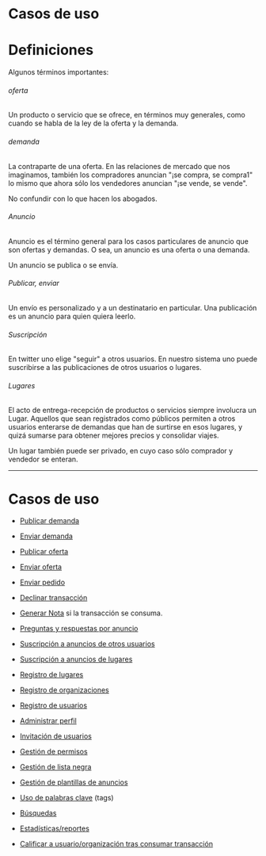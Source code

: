 Casos de uso
============

# Definiciones #

Algunos términos importantes:

###### oferta ######

Un producto o servicio que se ofrece, en términos muy generales, como
cuando se habla de la ley de la oferta y la demanda.

###### demanda ######

La contraparte de una oferta. En las relaciones de mercado que nos
imaginamos, también los compradores anuncian "¡se compra, se compra1"
lo mismo que ahora sólo los vendedores anuncian "¡se vende, se vende".

No confundir con lo que hacen los abogados.


###### Anuncio ######

Anuncio es el término general para los casos particulares de anuncio
que son ofertas y demandas. O sea, un anuncio es una oferta o una demanda.

Un anuncio se publica o se envía.

###### Publicar, enviar ######

Un envío es personalizado y a un destinatario en particular.
Una publicación es un anuncio para quien quiera leerlo.

###### Suscripción ######

En twitter uno elige "seguir" a otros usuarios. En nuestro sistema uno
puede suscribirse a las publicaciones de otros usuarios o lugares.

###### Lugares ######

El acto de entrega-recepción de productos o servicios siempre
involucra un Lugar. Aquellos que sean registrados como públicos
permiten a otros usuarios enterarse de demandas que han de surtirse en
esos lugares, y quizá sumarse para obtener mejores precios y
consolidar viajes.

Un lugar también puede ser privado, en cuyo caso sólo comprador y
vendedor se enteran.

-------------------------------------------------------------------------------
# Casos de uso #


* [Publicar demanda](publicar_demanda.md)
* [Enviar demanda](enviar_demanda.md)
* [Publicar oferta](publicar_oferta.md)
* [Enviar oferta](enviar_oferta.md)
* [Enviar pedido](enviar_pedido.md)
* [Declinar transacción](declinar_transaccion.md)
* [Generar Nota](generar_nota.md) si la transacción se consuma.


* [Preguntas y respuestas por anuncio](preguntas_y_respuestas_por_anuncio.md)
* [Suscripción a anuncios de otros usuarios](suscripcion_a_anuncios_de_otros_usuarios.md)
* [Suscripción a anuncios de lugares](suscripcion_a_anuncios_de_lugares.md)
* [Registro de lugares](registro_de_lugares.md)
* [Registro de organizaciones](registro_de_organizaciones.md)
* [Registro de usuarios](registro_de_usuarios.md)
* [Administrar perfil](administrar_perfil.md) 
* [Invitación de usuarios ](invitacion_de_usuarios.md)
* [Gestión de permisos](gestion_de_permisos.md)
* [Gestión de lista negra](gestion_lista_negra.md)
* [Gestión de plantillas de anuncios](gestion_de_plantillas.md)
* [Uso de palabras clave](tags.md) (tags)
* [Búsquedas](busquedas.md)
* [Estadísticas/reportes](estadisticas.md)
* [Calificar a usuario/organización tras consumar transacción](calificar_tras_consumar_transaccion.md)
